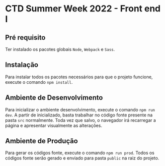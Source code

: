 # CTD Summer Week 2022 - Front end I

## Pré requisito

Ter instalado os pacotes globais `Node`, `Webpack` e `Sass`.

## Instalação

Para instalar todos os pacotes necessários para que o projeto funcione, execute o comando `npm install`.


## Ambiente de Desenvolvimento

Para inicializar o ambiente desenvolvimento, execute o comando `npm run dev`. A partir de inicializado, basta trabalhar no código fonte presente na pasta `src` normalmente. Toda vez que salvo, o navegador irá recarregar a página e apresentar visualmente as alterações.

## Ambiente de Produção

Para gerar os códigos fonte, execute o comando `npm run prod`. Todos os códigos fonte serão gerado e enviado para pasta `public` na raiz do projeto.